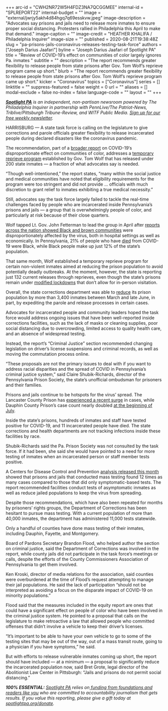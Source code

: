 +++
arc-id = "CWH2NR72W5H4FDZ3NA7QCGGMEE"
internal-id = "SPLREPORT22"
internal-budget = ""
image = "external/jwrjy5akh4d84hgq7q69esskvw.jpeg"
image-description = "Advocates say prisons and jails need to release more inmates to ensure proper social distancing. Protesters rallied in Philadelphia this April to make that demand."
image-caption = ""
image-credit = "HEATHER KHALIFA / Philadelphia Inquirer"
image-size = ""
published = 2020-08-21T19:38:48Z
slug = "pa-prisons-jails-coronavirus-releases-testing-task-force"
authors = ["Joseph Darius Jaafari"]
byline = "Joseph Darius Jaafari of Spotlight PA"
title = "Review of COVID-19’s effect on communities of color largely ignores Pa. inmates "
subtitle = ""
description = "The report recommends greater flexibility to release people from state prisons after Gov. Tom Wolf’s reprieve program came up short."
blurb = "The report recommends greater flexibility to release people from state prisons after Gov. Tom Wolf’s reprieve program came up short."
kicker = "Coronavirus"
topics = ["Coronavirus"]
series = []
linktitle = ""
suppress-featured = false
weight = 0
url = ""
aliases = []
modal-exclude = false
no-index = false
language-code = ""
layout = ""
+++

<a href="https://lesspage.com/"><i><b>Spotlight PA</b></i></a><i> is an independent, non-partisan newsroom powered by The Philadelphia Inquirer in partnership with PennLive/The Patriot-News, Triblive/Pittsburgh Tribune-Review, and WITF Public Media. </i><a href="https://lesspage.com/newsletters"><i>Sign up for our free weekly newsletter</i></a><i>.</i>

HARRISBURG — A state task force is calling on the legislature to give corrections and parole officials greater flexibility to release incarcerated people during declared disasters like the coronavirus pandemic.

The recommendation, part of a <a href="https://www.governor.pa.gov/wp-content/uploads/2020/08/20200813-COVID-19-Health-Disparity-Report.pdf">broader report</a> on COVID-19′s disproportionate effect on communities of color, addresses a <a href="https://lesspage.com/news/2020/06/pennsylvania-coronavirus-reprieves-state-prisons/">temporary reprieve program</a> established by Gov. Tom Wolf that has released under 200 state inmates — a fraction of what advocates say is needed.

“Though well-intentioned,” the report states, “many within the social justice and medical communities have noted that eligibility requirements for the program were too stringent and did not provide ... officials with much discretion to grant relief to inmates exhibiting a true medical necessity.”

Still, advocates say the task force largely failed to tackle the real-time challenges faced by people who are incarcerated inside Pennsylvania’s prisons and jails — a group that is overwhelmingly people of color, and particularly at risk because of their close quarters.

Wolf tapped Lt. Gov. John Fetterman to lead the group in April after <a href="https://www.cdc.gov/coronavirus/2019-ncov/community/health-equity/race-ethnicity.html?CDC_AA_refVal=https%3A%2F%2Fwww.cdc.gov%2Fcoronavirus%2F2019-ncov%2Fneed-extra-precautions%2Fracial-ethnic-minorities.html">reports across the nation showed Black and brown communities</a> were disproportionately affected by the virus, both in hospital settings as well as economically. In Pennsylvania, 21% of people who have <a href="https://www.health.pa.gov/topics/Documents/Diseases%20and%20Conditions/COVID-19%20Death%20Reports/Weekly%20Report%20of%20Deaths%20Attributed%20to%20COVID-19%20--%202020-08-21.pdf" target=_blank>died</a> from COVID-19 were Black, while Black people make up just 12% of the state’s population. 

<script src="https://lesspage.com/embed.js" async></script><div data-spl-embed-version="1" data-spl-src="https://lesspage.com/embeds/newsletter-covid/"></div>

That same month, Wolf established a temporary reprieve program for certain non-violent inmates aimed at reducing the prison population to avoid potentially deadly outbreaks. At the moment, however, the state is reporting just 132 current releases through reprieves, even though the state’s prisons remain under <a href="https://www.cor.pa.gov/Pages/COVID-19.aspx">modified lockdowns</a> that don’t allow for in-person visitation. 

Overall, the state corrections department was able to <a href="https://www.governor.pa.gov/newsroom/gov-wolf-pennsylvania-reduced-prison-population-by-record-setting-3471-since-march-1/">reduce</a> its prison population by more than 3,400 inmates between March and late June, in part, by expediting the parole and release processes in certain cases.

Advocates for incarcerated people and community leaders hoped the task force would address ongoing issues that have been well-reported inside corrections facilities, such as the lack of masks or cleaning supplies, poor social distancing due to overcrowding, limited access to quality health care, and an absence of widespread testing.

Instead, the report’s “Criminal Justice” section recommended changing legislation on driver’s license suspensions and criminal records, as well as moving the commutation process online.

“These proposals are not the primary issues to deal with if you want to address racial disparities and the spread of COVID in Pennsylvania’s criminal justice system,” said Claire Shubik-Richards, director of the Pennsylvania Prison Society, the state’s unofficial ombudsman for prisoners and their families. 

Prisons and jails continue to be hotspots for the virus’ spread. The Lancaster County Prison has <a href="https://lancasteronline.com/news/local/county-prison-may-see-large-number-of-new-covid-19-cases-in-addition-to-current/article_ecbe35a4-e35a-11ea-b9ac-7f4c6feee325.html">experienced a recent surge</a> in cases, while Dauphin County Prison’s case count nearly doubled <a href="https://papost.org/2020/07/16/as-state-prisons-ease-coronavirus-related-restrictions-county-detainees-remain-in-lockdowns/">at the beginning of July</a>.

Inside the state’s prisons, hundreds of inmates and staff have tested positive for COVID-19, and 11 incarcerated people have died. The state corrections and health departments are not tracking infections inside these facilities by race.

Shubik-Richards said the Pa. Prison Society was not consulted by the task force. If it had been, she said she would have pointed to a need for more testing of inmates when an incarcerated person or staff member tests positive.

A Centers for Disease Control and Prevention <a href="https://www.cdc.gov/mmwr/volumes/69/wr/mm6933a3.htm?s_cid=mm6933a3_e&deliveryName=USCDC_921-DM35682">analysis released this month</a> showed that prisons and jails that conducted mass testing found 12 times as many cases compared to those that did only symptomatic-based tests. The report recommended facilities conduct tests of asymptomatic inmates as well as reduce jailed populations to keep the virus from spreading. 

Despite those recommendations, which have also been repeated for months by prisoners’ rights groups, the Department of Corrections has been hesitant to pursue mass testing. With a current population of more than 40,000 inmates, the department has administered 11,000 tests statewide.

Only a handful of counties have done mass testing of their inmates, including Dauphin, Fayette, and Montgomery. 

Board of Pardons Secretary Brandon Flood, who helped author the section on criminal justice, said the Department of Corrections was involved in the report, while county jails did not participate in the task force’s meetings or calls, despite the efforts of the County Commissioners Association of Pennsylvania to get them involved. 

<script src="https://lesspage.com/embed.js" async></script><div data-spl-embed-version="1" data-spl-src="https://lesspage.com/embeds/donate/"></div>

Ken Kroski, director of media relations for the association, said counties were overburdened at the time of Flood’s request attempting to manage their jail populations. He said the lack of participation “should not be interpreted as avoiding a focus on the disparate impact of COVID-19 on minority populations.”

Flood said that the measures included in the equity report are ones that could have a significant effect on people of color who have been involved in the criminal justice system. He pointed to a proposal that calls on the legislature to make retroactive a law that allowed people who committed offenses that didn’t involve a vehicle to keep their driver’s licenses. 

“It’s important to be able to have your own vehicle to go to some of the testing sites that may be out of the way, out of a mass transit route, going to a physician if you have symptoms,” he said.

But with efforts to release vulnerable inmates coming up short, the report should have included — at a minimum — a proposal to significantly reduce the incarcerated population now, said Bret Grote, legal director of the Abolitionist Law Center in Pittsburgh: “Jails and prisons do not permit social distancing.”

<i><b>100% ESSENTIAL:</b></i> <a href="https://lesspage.com/"><i>Spotlight PA</i></a><i> relies on</i><a href="https://lesspage.com/support"><i> funding from foundations and readers like you</i></a><i> who are committed to accountability journalism that gets results. If you value this reporting, please give a gift today at </i><a href="http://spotlightpa.org/donate"><i>spotlightpa.org/donate</i></a><i>.</i>

<script src="https://lesspage.com/embed.js" async></script><div data-spl-embed-version="1" data-spl-src="https://lesspage.com/embeds/tips/?tip_text=We%20want%20to%20know%20more%20about%20your%20loved%20ones%20inside%20prisons%20and%20jails%2C%20and%20how%20they%E2%80%99re%20handling%20the%20coronavirus.%20"></div>
